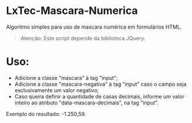 # LxTec-Mascara-Numerica
Algoritmo simples para uso de mascara numérica em formulários HTML.

> Atenção: Este script depende da biblioteca JQuery.

# Uso:
* Adicione a classe "mascara" à tag "input";
* Adicione a classe "mascara-negativa" à tag "input" caso o campo seja exclusivamente um valor negativo;
* Caso queira definir a quantidade de casas decimais, informe um valor inteiro ao atributo "data-mascara-decimais", na tag "input".

Exemplo do resultado: -1.250,59.
